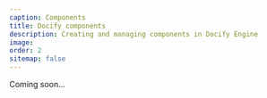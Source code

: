 ```yaml
---
caption: Components
title: Docify components
description: Creating and managing components in Docify Engine
image: 
order: 2
sitemap: false
---
```

Coming soon...
